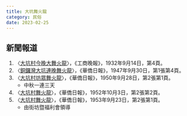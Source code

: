 ```yaml
---
title: 大坑舞火龍
category: 民俗
date: 2023-02-25
---
```

<adsense></adsense>

## 新聞報道
1. 〈[大坑村今晚大舞火龍](https://mmis.hkpl.gov.hk/coverpage/-/coverpage/view?_coverpage_WAR_mmisportalportlet_hsf=舞火龍&p_r_p_-1078056564_c=QF757YsWv5%2FH7zGe%2FKF%2BFHhKf8iUVXaF&_coverpage_WAR_mmisportalportlet_o=0&_coverpage_WAR_mmisportalportlet_actual_q=%28%20verbatim_dc.collection%3A%28%22Old%5C%20HK%5C%20Newspapers%22%29%20%29%20AND+%28%20%28%20allTermsMandatory%3A%28true%29%20OR+all_dc.title%3A%28舞火龍%29%20OR+all_dc.creator%3A%28舞火龍%29%20OR+all_dc.contributor%3A%28舞火龍%29%20OR+all_dc.subject%3A%28舞火龍%29%20OR+fulltext%3A%28舞火龍%29%20OR+all_dc.description%3A%28舞火龍%29%20%29%20%29&_coverpage_WAR_mmisportalportlet_sort_field=dc.publicationdate_bsort&_coverpage_WAR_mmisportalportlet_sort_order=asc)〉，《工商晚報》，1932年9月14日，第4頁。
2. 〈[銅鑼灣大坑連晚舞火龍](https://mmis.hkpl.gov.hk/coverpage/-/coverpage/view?_coverpage_WAR_mmisportalportlet_hsf=%E8%88%9E%E7%81%AB%E9%BE%8D&p_r_p_-1078056564_c=QF757YsWv58JCjtBMMIqogla1VfhpMXI&_coverpage_WAR_mmisportalportlet_o=5&_coverpage_WAR_mmisportalportlet_actual_q=%28%20verbatim_dc.collection%3A%28%22Old%5C%20HK%5C%20Newspapers%22%29%20%29%20AND+%28%20%28%20allTermsMandatory%3A%28true%29%20OR+all_dc.title%3A%28%E8%88%9E%E7%81%AB%E9%BE%8D%29%20OR+all_dc.creator%3A%28%E8%88%9E%E7%81%AB%E9%BE%8D%29%20OR+all_dc.contributor%3A%28%E8%88%9E%E7%81%AB%E9%BE%8D%29%20OR+all_dc.subject%3A%28%E8%88%9E%E7%81%AB%E9%BE%8D%29%20OR+fulltext%3A%28%E8%88%9E%E7%81%AB%E9%BE%8D%29%20OR+all_dc.description%3A%28%E8%88%9E%E7%81%AB%E9%BE%8D%29%20%29%20%29&_coverpage_WAR_mmisportalportlet_sort_order=asc&_coverpage_WAR_mmisportalportlet_sort_field=dc.publicationdate_bsort)〉，《華僑日報》，1947年9月30日，第1張第4頁。
3. 〈[大坑村坊眾舞火龍](https://mmis.hkpl.gov.hk/coverpage/-/coverpage/view?_coverpage_WAR_mmisportalportlet_hsf=%E8%88%9E%E7%81%AB%E9%BE%8D&p_r_p_-1078056564_c=QF757YsWv58JCjtBMMIqoth1hcHw9CIh&_coverpage_WAR_mmisportalportlet_o=6&_coverpage_WAR_mmisportalportlet_actual_q=%28%20verbatim_dc.collection%3A%28%22Old%5C%20HK%5C%20Newspapers%22%29%20%29%20AND+%28%20%28%20allTermsMandatory%3A%28true%29%20OR+all_dc.title%3A%28%E8%88%9E%E7%81%AB%E9%BE%8D%29%20OR+all_dc.creator%3A%28%E8%88%9E%E7%81%AB%E9%BE%8D%29%20OR+all_dc.contributor%3A%28%E8%88%9E%E7%81%AB%E9%BE%8D%29%20OR+all_dc.subject%3A%28%E8%88%9E%E7%81%AB%E9%BE%8D%29%20OR+fulltext%3A%28%E8%88%9E%E7%81%AB%E9%BE%8D%29%20OR+all_dc.description%3A%28%E8%88%9E%E7%81%AB%E9%BE%8D%29%20%29%20%29&_coverpage_WAR_mmisportalportlet_sort_order=asc&_coverpage_WAR_mmisportalportlet_sort_field=dc.publicationdate_bsort)〉，《華僑日報》，1950年9月28日，第2張第1頁。
    - 中秋一連三天
4. 〈[大坑村舞火龍](https://mmis.hkpl.gov.hk/coverpage/-/coverpage/view?_coverpage_WAR_mmisportalportlet_hsf=%E8%88%9E%E7%81%AB%E9%BE%8D&p_r_p_-1078056564_c=QF757YsWv58JCjtBMMIqooNv31KBbxhq&_coverpage_WAR_mmisportalportlet_o=7&_coverpage_WAR_mmisportalportlet_actual_q=%28%20verbatim_dc.collection%3A%28%22Old%5C%20HK%5C%20Newspapers%22%29%20%29%20AND+%28%20%28%20allTermsMandatory%3A%28true%29%20OR+all_dc.title%3A%28%E8%88%9E%E7%81%AB%E9%BE%8D%29%20OR+all_dc.creator%3A%28%E8%88%9E%E7%81%AB%E9%BE%8D%29%20OR+all_dc.contributor%3A%28%E8%88%9E%E7%81%AB%E9%BE%8D%29%20OR+all_dc.subject%3A%28%E8%88%9E%E7%81%AB%E9%BE%8D%29%20OR+fulltext%3A%28%E8%88%9E%E7%81%AB%E9%BE%8D%29%20OR+all_dc.description%3A%28%E8%88%9E%E7%81%AB%E9%BE%8D%29%20%29%20%29&_coverpage_WAR_mmisportalportlet_sort_order=asc&_coverpage_WAR_mmisportalportlet_sort_field=dc.publicationdate_bsort)〉，《華僑日報》，1952年10月3日，第2張第2頁。
5. 〈[大坑村舞火龍](https://mmis.hkpl.gov.hk/coverpage/-/coverpage/view?_coverpage_WAR_mmisportalportlet_hsf=%E8%88%9E%E7%81%AB%E9%BE%8D&p_r_p_-1078056564_c=QF757YsWv58JCjtBMMIqolAYekmLcn4l&_coverpage_WAR_mmisportalportlet_o=9&_coverpage_WAR_mmisportalportlet_actual_q=%28%20verbatim_dc.collection%3A%28%22Old%5C%20HK%5C%20Newspapers%22%29%20%29%20AND+%28%20%28%20allTermsMandatory%3A%28true%29%20OR+all_dc.title%3A%28%E8%88%9E%E7%81%AB%E9%BE%8D%29%20OR+all_dc.creator%3A%28%E8%88%9E%E7%81%AB%E9%BE%8D%29%20OR+all_dc.contributor%3A%28%E8%88%9E%E7%81%AB%E9%BE%8D%29%20OR+all_dc.subject%3A%28%E8%88%9E%E7%81%AB%E9%BE%8D%29%20OR+fulltext%3A%28%E8%88%9E%E7%81%AB%E9%BE%8D%29%20OR+all_dc.description%3A%28%E8%88%9E%E7%81%AB%E9%BE%8D%29%20%29%20%29&_coverpage_WAR_mmisportalportlet_sort_order=asc&_coverpage_WAR_mmisportalportlet_sort_field=dc.publicationdate_bsort)〉，《華僑日報》，1953年9月23日，第2張第1頁。
    - 由街坊暨福利會領導